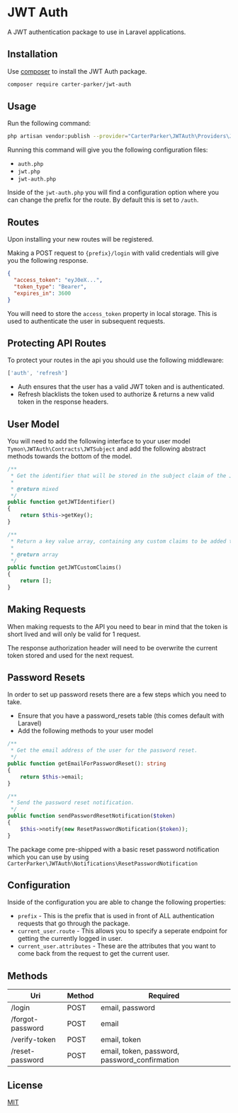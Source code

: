 # JWT Auth

A JWT authentication package to use in Laravel applications.

## Installation

Use [composer](https://getcomposer.org) to install the JWT Auth package.

```sh
composer require carter-parker/jwt-auth
```

## Usage

Run the following command:

```sh
php artisan vendor:publish --provider="CarterParker\JWTAuth\Providers\JWTAuthServiceProvider"
```

Running this command will give you the following configuration files:

- `auth.php`
- `jwt.php`
- `jwt-auth.php`

Inside of the `jwt-auth.php` you will find a configuration option where you can change the prefix for the route. By default this is set to `/auth`.

## Routes

Upon installing your new routes will be registered.

Making a POST request to `{prefix}/login` with valid credentials will give you the following response.

```json
{
  "access_token": "eyJ0eX...",
  "token_type": "Bearer",
  "expires_in": 3600
}
```

You will need to store the `access_token` property in local storage. This is used to authenticate the user in subsequent requests.

## Protecting API Routes

To protect your routes in the api you should use the following middleware:

```js
['auth', 'refresh']
```

- Auth ensures that the user has a valid JWT token and is authenticated.
- Refresh blacklists the token used to authorize & returns a new valid token in the response headers.

## User Model

You will need to add the following interface to your user model `Tymon\JWTAuth\Contracts\JWTSubject` and add the following abstract methods towards the bottom of the model.

```php
/**
 * Get the identifier that will be stored in the subject claim of the JWT.
 *
 * @return mixed
 */
public function getJWTIdentifier()
{
    return $this->getKey();
}

/**
 * Return a key value array, containing any custom claims to be added to the JWT.
 *
 * @return array
 */
public function getJWTCustomClaims()
{
    return [];
}
```

## Making Requests

When making requests to the API you need to bear in mind that the token is short lived and will only be valid for 1 request. 

The response authorization header will need to be overwrite the current token stored and used for the next request.

## Password Resets

In order to set up password resets there are a few steps which you need to take.

- Ensure that you have a password_resets table (this comes default with Laravel)
- Add the following methods to your user model

```php
/**
 * Get the email address of the user for the password reset.
 */
public function getEmailForPasswordReset(): string
{
    return $this->email;
}

/**
 * Send the password reset notification.
 */
public function sendPasswordResetNotification($token)
{
    $this->notify(new ResetPasswordNotification($token));
}
```

The package come pre-shipped with a basic reset password notification which you can use by using `CarterParker\JWTAuth\Notifications\ResetPasswordNotification`

## Configuration

Inside of the configuration you are able to change the following properties:

- `prefix` - This is the prefix that is used in front of ALL authentication requests that go through the package.
- `current_user.route` - This allows you to specify a seperate endpoint for getting the currently logged in user.
- `current_user.attributes` - These are the attributes that you want to come back from the request to get the current user.

## Methods

| Uri              | Method | Required                                      |
|------------------|--------|-----------------------------------------------|
| /login           | POST   | email, password                               |
| /forgot-password | POST   | email                                         |
| /verify-token    | POST   | email, token                                  |
| /reset-password  | POST   | email, token, password, password_confirmation |

## License
[MIT](https://choosealicense.com/licenses/mit/)